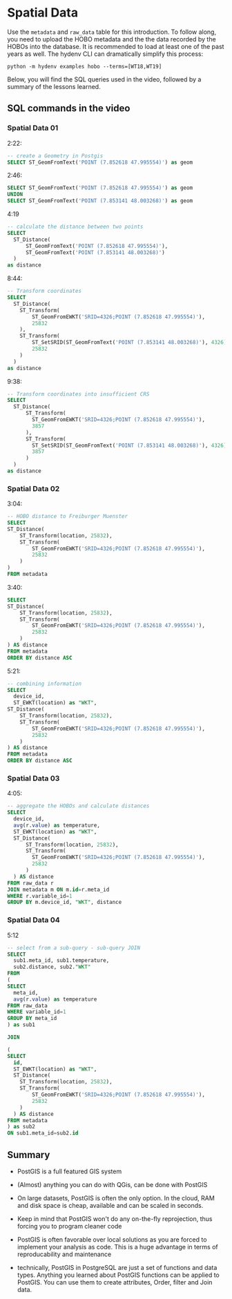 # Spatial Data
Use the `metadata` and `raw_data` table for this introduction. To follow along, you need
to upload the HOBO metadata and the the data recorded by the HOBOs into the
database. It is recommended to load at least one of the past years as well.
The hydenv CLI can dramatically simplify this process:

```
python -m hydenv examples hobo --terms=[WT18,WT19]
```

Below, you will find the SQL queries used in the video, followed by a summary of
the lessons learned.

## SQL commands in the video

### Spatial Data 01

2:22:
```SQL
-- create a Geometry in Postgis
SELECT ST_GeomFromText('POINT (7.852618 47.995554)') as geom
```

2:46:
```SQL
SELECT ST_GeomFromText('POINT (7.852618 47.995554)') as geom
UNION
SELECT ST_GeomFromText('POINT (7.853141 48.003268)') as geom
```

4:19
```SQL
-- calculate the distance between two points
SELECT
  ST_Distance(
      ST_GeomFromText('POINT (7.852618 47.995554)'),
      ST_GeomFromText('POINT (7.853141 48.003268)')
  )
as distance
```

8:44:
```SQL
-- Transform coordinates
SELECT
  ST_Distance(
	ST_Transform(
		ST_GeomFromEWKT('SRID=4326;POINT (7.852618 47.995554)'), 
		25832
	),
    ST_Transform(
		ST_SetSRID(ST_GeomFromText('POINT (7.853141 48.003268)'), 4326), 
		25832
	)
  )
as distance
```

9:38:
```SQL
-- Transform coordinates into insufficient CRS
SELECT
  ST_Distance(
      ST_Transform(
		ST_GeomFromEWKT('SRID=4326;POINT (7.852618 47.995554)'), 
		3857
      ),
      ST_Transform(
		ST_SetSRID(ST_GeomFromText('POINT (7.853141 48.003268)'), 4326), 
		3857
      )
  )
as distance
```

### Spatial Data 02

3:04:
```SQL
-- HOBO distance to Freiburger Muenster
SELECT
ST_Distance(
    ST_Transform(location, 25832),
    ST_Transform(
		ST_GeomFromEWKT('SRID=4326;POINT (7.852618 47.995554)'), 
		25832
    )
)
FROM metadata
```

3:40:
```SQL
SELECT
ST_Distance(
    ST_Transform(location, 25832),
    ST_Transform(
		ST_GeomFromEWKT('SRID=4326;POINT (7.852618 47.995554)'), 
		25832
    )
) AS distance
FROM metadata
ORDER BY distance ASC
```

5:21:
```SQL
-- combining information
SELECT
  device_id,
  ST_EWKT(location) as "WKT",
ST_Distance(
    ST_Transform(location, 25832),
    ST_Transform(
		ST_GeomFromEWKT('SRID=4326;POINT (7.852618 47.995554)'), 
		25832
	)
) AS distance
FROM metadata
ORDER BY distance ASC
```

### Spatial Data 03

4:05:
```SQL
-- aggregate the HOBOs and calculate distances
SELECT
  device_id,
  avg(r.value) as temperature,
  ST_EWKT(location) as "WKT",
  ST_Distance(
      ST_Transform(location, 25832),
      ST_Transform(
		ST_GeomFromEWKT('SRID=4326;POINT (7.852618 47.995554)'), 
		25832
      )
  ) AS distance
FROM raw_data r
JOIN metadata m ON m.id=r.meta_id
WHERE r.variable_id=1
GROUP BY m.device_id, "WKT", distance
```

### Spatial Data 04

5:12
```SQL
-- select from a sub-query - sub-query JOIN
SELECT
  sub1.meta_id, sub1.temperature,
  sub2.distance, sub2."WKT"
FROM
(
SELECT
  meta_id,
  avg(r.value) as temperature
FROM raw_data
WHERE variable_id=1
GROUP BY meta_id
) as sub1

JOIN

(
SELECT
  id,
  ST_EWKT(location) as "WKT",
  ST_Distance(
	ST_Transform(location, 25832),
    ST_Transform(
		ST_GeomFromEWKT('SRID=4326;POINT (7.852618 47.995554)'), 
		25832
	)
  ) AS distance
FROM metadata
) as sub2
ON sub1.meta_id=sub2.id
```

## Summary

* PostGIS is a full featured GIS system

* (Almost) anything you can do with QGis, can be done with PostGIS

* On large datasets, PostGIS is often the only option. In the cloud, RAM and disk space is cheap, available and can be scaled in seconds.

* Keep in mind that PostGIS won't do any on-the-fly reprojection, thus forcing you to program cleaner code

* PostGIS is often favorable over local solutions as you are forced to implement your analysis as code. This is a huge advantage in terms of reproducability and maintenance

* technically, PostGIS in PostgreSQL are just a set of functions and data types. Anything you learned about PostGIS functions can be applied to PostGIS. You can use them to create attributes, Order, filter and Join data.
